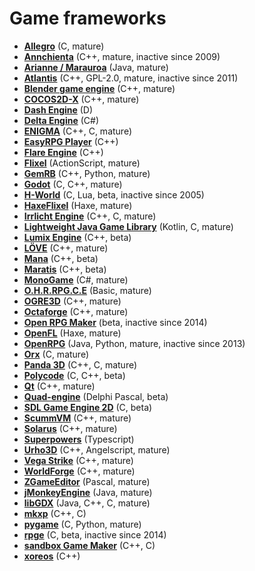 # Game frameworks

[comment]: # (start of autogenerated content, do not edit)
- **[Allegro](allegro.md)** (C, mature)
- **[Annchienta](annchienta.md)** (C++, mature, inactive since 2009)
- **[Arianne / Marauroa](arianne.md)** (Java, mature)
- **[Atlantis](atlantis.md)** (C++, GPL-2.0, mature, inactive since 2011)
- **[Blender game engine](blender_game_engine.md)** (C++, mature)
- **[COCOS2D-X](cocos2dx.md)** (C++, mature)
- **[Dash Engine](dash.md)** (D)
- **[Delta Engine](deltaengine.md)** (C#)
- **[ENIGMA](enigma.md)** (C++, C, mature)
- **[EasyRPG Player](easyrpgplayer.md)** (C++)
- **[Flare Engine](flare_engine.md)** (C++)
- **[Flixel](flixel.md)** (ActionScript, mature)
- **[GemRB](gemrb.md)** (C++, Python, mature)
- **[Godot](godot.md)** (C, C++, mature)
- **[H-World](h_world.md)** (C, Lua, beta, inactive since 2005)
- **[HaxeFlixel](haxeflixel.md)** (Haxe, mature)
- **[Irrlicht Engine](irrlicht.md)** (C++, C, mature)
- **[Lightweight Java Game Library](lwjgl.md)** (Kotlin, C, mature)
- **[Lumix Engine](lumix.md)** (C++, beta)
- **[LÖVE](loeve.md)** (C++, mature)
- **[Mana](manasource.md)** (C++, beta)
- **[Maratis](maratis.md)** (C++, beta)
- **[MonoGame](monogame.md)** (C#, mature)
- **[O.H.R.RPG.C.E](ohrrpgce.md)** (Basic, mature)
- **[OGRE3D](ogre3d.md)** (C++, mature)
- **[Octaforge](octaforge.md)** (C++, mature)
- **[Open RPG Maker](openrpgmaker.md)** (beta, inactive since 2014)
- **[OpenFL](openfl.md)** (Haxe, mature)
- **[OpenRPG](openrpg.md)** (Java, Python, mature, inactive since 2013)
- **[Orx](orx.md)** (C, mature)
- **[Panda 3D](panda3d.md)** (C++, C, mature)
- **[Polycode](polycode.md)** (C, C++, beta)
- **[Qt](qt.md)** (C++, mature)
- **[Quad-engine](quad.md)** (Delphi Pascal, beta)
- **[SDL Game Engine 2D](sge2d.md)** (C, beta)
- **[ScummVM](scummvm.md)** (C++, mature)
- **[Solarus](solarus.md)** (C++, mature)
- **[Superpowers](superpowers.md)** (Typescript)
- **[Urho3D](urho3d.md)** (C++, Angelscript, mature)
- **[Vega Strike](vegastrike.md)** (C++, mature)
- **[WorldForge](worldforge.md)** (C++, mature)
- **[ZGameEditor](zgameeditor.md)** (Pascal, mature)
- **[jMonkeyEngine](jmonkeyengine.md)** (Java, mature)
- **[libGDX](libgdx.md)** (Java, C++, C, mature)
- **[mkxp](mkxp.md)** (C++, C)
- **[pygame](pygame.md)** (C, Python, mature)
- **[rpge](rpge.md)** (C, beta, inactive since 2014)
- **[sandbox Game Maker](sandboxgamemaker.md)** (C++, C)
- **[xoreos](xoreos.md)** (C++)

[comment]: # (end of autogenerated content)